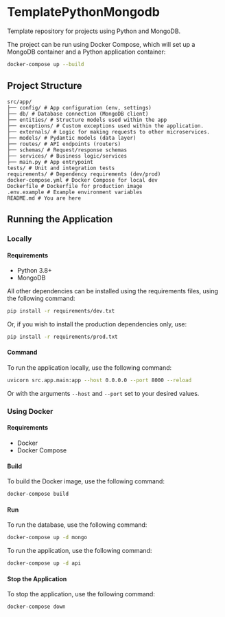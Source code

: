 # TemplatePythonMongodb

Template repository for projects using Python and MongoDB.

The project can be run using Docker Compose, which will set up a MongoDB container and a Python application container:

```bash
docker-compose up --build
```

## Project Structure

```plaintext
src/app/
├── config/ # App configuration (env, settings)
├── db/ # Database connection (MongoDB client)
├── entities/ # Structure models used within the app
├── exceptions/ # Custom exceptions used within the application.
├── externals/ # Logic for making requests to other microservices.
├── models/ # Pydantic models (data layer)
├── routes/ # API endpoints (routers)
├── schemas/ # Request/response schemas
├── services/ # Business logic/services
├── main.py # App entrypoint
tests/ # Unit and integration tests
requirements/ # Dependency requirements (dev/prod)
docker-compose.yml # Docker Compose for local dev
Dockerfile # Dockerfile for production image
.env.example # Example environment variables
README.md # You are here
```

## Running the Application

### Locally

#### Requirements

- Python 3.8+
- MongoDB

All other dependencies can be installed using the requirements files, using the following command:

```bash
pip install -r requirements/dev.txt
```

Or, if you wish to install the production dependencies only, use:

```bash
pip install -r requirements/prod.txt
```

#### Command

To run the application locally, use the following command:

```bash
uvicorn src.app.main:app --host 0.0.0.0 --port 8000 --reload
```

Or with the arguments `--host` and `--port` set to your desired values.

### Using Docker

#### Requirements
- Docker
- Docker Compose

#### Build

To build the Docker image, use the following command:

```bash
docker-compose build
```

#### Run

To run the database, use the following command:

```bash
docker-compose up -d mongo
```

To run the application, use the following command:

```bash
docker-compose up -d api
```

#### Stop the Application

To stop the application, use the following command:

```bash
docker-compose down
```
